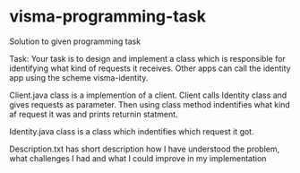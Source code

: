 # visma-programming-task
Solution to given programming task

Task:
Your task is to design and implement a class which is responsible for identifying what kind of requests it receives. Other apps can call the identity app using the scheme visma-identity.

Client.java class is a implemention of a client.
Client calls Identity class and gives requests as parameter.
Then using class method indentifies what kind af request it was and prints returnin statment.

Identity.java class is a class which indentifies which request it got.

Description.txt has short description how I have understood the problem, what challenges I had and what I could improve in my implementation
